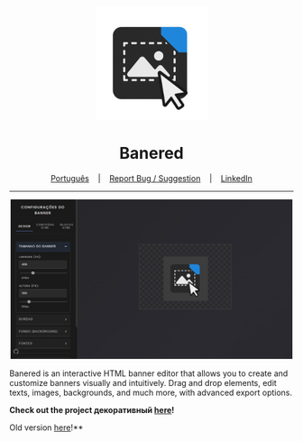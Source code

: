 <p align="center">
  <img src="/src/assets/icon.png" alt="Banered Showcase" width="200"/>
</p>

<h1 align="center">Banered</h1>

<p align="center">
  <a href="/README.md" target="_blank">Português</a>
  &nbsp;&nbsp;&nbsp;|&nbsp;&nbsp;&nbsp;
  <a href="https://github.com/GabrielBaiano/Banered/issues/new?title=Improvement%20Suggestion%20for%20Banered&body=**Describe%20your%20idea%20or%20suggestion%20here:**%0A%0A%0A**What%20problem%20would%20this%20solve?**%0A%0A%0A**Any%20other%20relevant%20information?**%0A" target="_blank">Report Bug / Suggestion</a>
  &nbsp;&nbsp;&nbsp;|&nbsp;&nbsp;&nbsp;
  <a href="https://www.linkedin.com/in/gabriel-nascimento-gama-5b0b30185/" target="_blank">LinkedIn</a>
</p>

---

<p align="center">
  <img src="/src/assets/01.jpg" alt="Banered Showcase" width="500"/>
</p>

Banered is an interactive HTML banner editor that allows you to create and customize banners visually and intuitively. Drag and drop elements, edit texts, images, backgrounds, and much more, with advanced export options.

**Check out the project декоративный [here](https://banered.vercel.app/)!**

Old version [here](https://github.com/GabrielBaiano/Banner_generator)!**